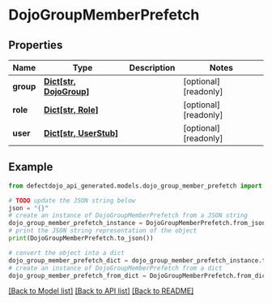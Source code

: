 # DojoGroupMemberPrefetch


## Properties

Name | Type | Description | Notes
------------ | ------------- | ------------- | -------------
**group** | [**Dict[str, DojoGroup]**](DojoGroup.md) |  | [optional] [readonly] 
**role** | [**Dict[str, Role]**](Role.md) |  | [optional] [readonly] 
**user** | [**Dict[str, UserStub]**](UserStub.md) |  | [optional] [readonly] 

## Example

```python
from defectdojo_api_generated.models.dojo_group_member_prefetch import DojoGroupMemberPrefetch

# TODO update the JSON string below
json = "{}"
# create an instance of DojoGroupMemberPrefetch from a JSON string
dojo_group_member_prefetch_instance = DojoGroupMemberPrefetch.from_json(json)
# print the JSON string representation of the object
print(DojoGroupMemberPrefetch.to_json())

# convert the object into a dict
dojo_group_member_prefetch_dict = dojo_group_member_prefetch_instance.to_dict()
# create an instance of DojoGroupMemberPrefetch from a dict
dojo_group_member_prefetch_from_dict = DojoGroupMemberPrefetch.from_dict(dojo_group_member_prefetch_dict)
```
[[Back to Model list]](../README.md#documentation-for-models) [[Back to API list]](../README.md#documentation-for-api-endpoints) [[Back to README]](../README.md)



